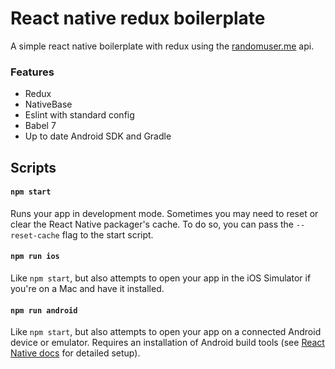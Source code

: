 # React native redux boilerplate

A simple react native boilerplate with redux using the [randomuser.me](https://randomuser.me/) api.

### Features
+ Redux
+ NativeBase
+ Eslint with standard config
+ Babel 7
+ Up to date Android SDK and Gradle

## Scripts

#### `npm start`

Runs your app in development mode. Sometimes you may need to reset or clear the React Native packager's cache. To do so, you can pass the `--reset-cache` flag to the start script.

#### `npm run ios`

Like `npm start`, but also attempts to open your app in the iOS Simulator if you're on a Mac and have it installed.

#### `npm run android`

Like `npm start`, but also attempts to open your app on a connected Android device or emulator. Requires an installation of Android build tools (see [React Native docs](https://facebook.github.io/react-native/docs/getting-started.html) for detailed setup).

